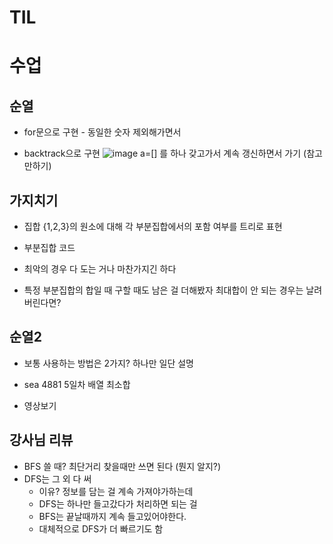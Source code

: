 # TIL

# 수업

## 순열
- for문으로 구현 - 동일한 숫자 제외해가면서

- backtrack으로 구현
![image](https://github.com/user-attachments/assets/37bca20e-dc95-453c-95ab-03a71307526c)
a=[] 를 하나 갖고가서 계속 갱신하면서 가기
(참고만하기)

## 가지치기

- 집합 {1,2,3}의 원소에 대해 각 부분집합에서의 포함 여부를 트리로 표현

- 부분집합 코드

- 최악의 경우 다 도는 거나 마찬가지긴 하다

- 특정 부분집합의 합일 때 구할 때도 남은 걸 더해봤자 최대합이 안 되는 경우는 날려버린다면?

## 순열2

- 보통 사용하는 방법은 2가지? 하나만 일단 설명

- sea 4881 5일차 배열 최소합

- 영상보기

## 강사님 리뷰

- BFS 쓸 때? 최단거리 찾을때만 쓰면 된다 (뭔지 알지?)
- DFS는 그 외 다 써
  - 이유? 정보를 담는 걸 계속 가져야가하는데
  - DFS는 하나만 들고갔다가 처리하면 되는 걸
  - BFS는 끝날때까지 계속 들고있어야한다.
  - 대체적으로 DFS가 더 빠르기도 함
